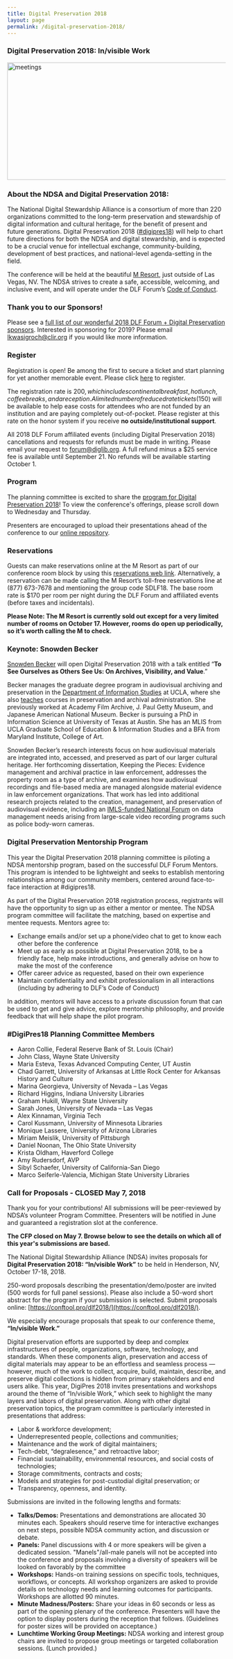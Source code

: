```yaml
---
title: Digital Preservation 2018
layout: page
permalink: /digital-preservation-2018/
---
```


### Digital Preservation 2018: In/visible Work

<img alt="meetings" width="710" height="270" src='{{ "/images/NDSA-DigitalPreservation-2018_FacebookHeader_Final.png" | prepend: site.baseurl }}'>

### About the NDSA and Digital Preservation 2018:

The National Digital Stewardship Alliance is a consortium of more than 220 organizations committed to the long-term preservation and stewardship of digital information and cultural heritage, for the benefit of present and future generations. Digital Preservation 2018 ([#digipres18](https://twitter.com/search?q=%23digipres18&src=typd)) will help to chart future directions for both the NDSA and digital stewardship, and is expected to be a crucial venue for intellectual exchange, community-building, development of best practices, and national-level agenda-setting in the field.

The conference will be held at the beautiful [M Resort](http://www.themresort.com/), just outside of Las Vegas, NV. The NDSA strives to create a safe, accessible, welcoming, and inclusive event, and will operate under the DLF Forum’s [Code of Conduct](https://www.diglib.org/forums/2016forum/code-of-conduct/).

### Thank you to our Sponsors!

Please see a [full list of our wonderful 2018 DLF Forum + Digital Preservation sponsors](https://ndsa.org/digital-preservation-2018-sponsors/). Interested in sponsoring for 2019? Please email  [lkwasigroch@clir.org](mailto:lkwasigroch@clir.org) if you would like more information.

### Register
Registration is open! Be among the first to secure a ticket and start planning for yet another memorable event. Please click [here](https://www.conftool.pro/dlf2018/) to register.

The registration rate is $200, which includes continental breakfast, hot lunch, coffee breaks, and a reception. A limited number of reduced rate tickets ($150) will be available to help ease costs for attendees who are not funded by an institution and are paying completely out-of-pocket. Please register at this rate on the honor system if you receive **no outside/institutional support**.

All 2018 DLF Forum affiliated events (including Digital Preservation 2018) cancellations and requests for refunds must be made in writing. Please email your request to forum@diglib.org. A full refund minus a $25 service fee is available until September 21. No refunds will be available starting October 1.

### Program
The planning committee is excited to share the [program for Digital Preservation 2018](https://dlfforum2018.sched.com/)! To view the conference's offerings, please scroll down to Wednesday and Thursday. 

Presenters are encouraged to upload their presentations ahead of the conference to our [online repository](https://osf.io/view/ndsa2018/).

### Reservations

Guests can make reservations online at the M Resort as part of our conference room block by using this [reservations web link](https://reservations.travelclick.com/99803?groupID=2002914#/guestsandrooms). Alternatively, a reservation can be made calling the M Resort’s toll-free reservations line at (877) 673-7678 and mentioning the group code SDLF18. The base room rate is $170 per room per night during the DLF Forum and affiliated events (before taxes and incidentals).

**Please Note: The M Resort is currently sold out except for a very limited number of rooms on October 17. However, rooms do open up periodically, so it’s worth calling the M to check.**

### Keynote: Snowden Becker
[Snowden Becker](https://snowdenbecker.com/) will open Digital Preservation 2018 with a talk entitled “**To See Ourselves as Others See Us: On Archives, Visibility, and Value**.”

Becker manages the graduate degree program in audiovisual archiving and preservation in the [Department of Information Studies](https://is.gseis.ucla.edu/programs/graduate-degree-programs/mlis-specializations) at UCLA, where she also [teaches](https://snowdenbecker.com/courses-and-syllabi/) courses in preservation and archival administration. She previously worked at Academy Film Archive, J. Paul Getty Museum, and Japanese American National Museum. Becker is pursuing a PhD in Information Science at University of Texas at Austin. She has an MLIS from UCLA Graduate School of Education & Information Studies and a BFA from Maryland Institute, College of Art.

Snowden Becker’s research interests focus on how audiovisual materials are integrated into, accessed, and preserved as part of our larger cultural heritage. Her forthcoming dissertation, Keeping the Pieces: Evidence management and archival practice in law enforcement, addresses the property room as a type of archive, and examines how audiovisual recordings and file-based media are managed alongside material evidence in law enforcement organizations. That work has led into additional research projects related to the creation, management, and preservation of audiovisual evidence, including an [IMLS-funded National Forum](https://www.imls.gov/grants/awarded/re-43-16-0053-16) on data management needs arising from large-scale video recording programs such as police body-worn cameras.

### Digital Preservation Mentorship Program
This year the Digital Preservation 2018 planning committee is piloting a NDSA mentorship program, based on the successful DLF Forum Mentors. This program is intended to be lightweight and seeks to establish mentoring relationships among our community members, centered around face-to-face interaction at #digipres18.

As part of the Digital Preservation 2018 registration process, registrants will have the opportunity to sign up as either a mentor or mentee. The NDSA program committee will facilitate the matching, based on expertise and mentee requests. Mentors agree to:
- Exchange emails and/or set up a phone/video chat to get to know each other before the conference
- Meet up as early as possible at Digital Preservation 2018, to be a friendly face, help make introductions, and generally advise on how to make the most of the conference
- Offer career advice as requested, based on their own experience
- Maintain confidentiality and exhibit professionalism in all interactions (including by adhering to DLF’s Code of Conduct)

In addition, mentors will have access to a private discussion forum that can be used to get and give advice, explore mentorship philosophy, and provide feedback that will help shape the pilot program.

### #DigiPres18 Planning Committee Members

- Aaron Collie, Federal Reserve Bank of St. Louis (Chair)
- John Class, Wayne State University
- Maria Esteva, Texas Advanced Computing Center, UT Austin
- Chad Garrett, University of Arkansas at Little Rock Center for Arkansas History and Culture
- Marina Georgieva, University of Nevada – Las Vegas
- Richard Higgins, Indiana University Libraries
- Graham Hukill, Wayne State University
- Sarah Jones, University of Nevada – Las Vegas
- Alex Kinnaman, Virginia Tech
- Carol Kussmann, University of Minnesota Libraries
- Monique Lassere, University of Arizona Libraries
- Miriam Meislik, University of Pittsburgh
- Daniel Noonan, The Ohio State University
- Krista Oldham, Haverford College
- Amy Rudersdorf, AVP
- Sibyl Schaefer, University of California-San Diego
- Marco Seiferle-Valencia, Michigan State University Libraries

### Call for Proposals - CLOSED May 7, 2018
Thank you for your contributions! All submissions will be peer-reviewed by NDSA’s volunteer Program Committee. Presenters will be notified in June and guaranteed a registration slot at the conference.

**The CFP closed on May 7. Browse below to see the details on which all of this year's submissions are based.**

The National Digital Stewardship Alliance (NDSA) invites proposals for **Digital Preservation 2018: “In/visible Work”** to be held in Henderson, NV, October 17-18, 2018.

250-word proposals describing the presentation/demo/poster are invited (500 words for full panel sessions). Please also include a 50-word short abstract for the program if your submission is selected. Submit proposals online: [https://conftool.pro/dlf2018/](https://conftool.pro/dlf2018/).

We especially encourage proposals that speak to our conference theme, **“In/visible Work.”**

Digital preservation efforts are supported by deep and complex infrastructures of people, organizations, software, technology, and standards. When these components align, preservation and access of digital materials may appear to be an effortless and seamless process — however, much of the work to collect, acquire, build, maintain, describe, and preserve digital collections is hidden from primary stakeholders and end users alike. This year, DigiPres 2018 invites presentations and workshops around the theme of “In/visible Work,” which seek to highlight the many layers and labors of digital preservation. Along with other digital preservation topics, the program committee is particularly interested in presentations that address:
- Labor & workforce development;
- Underrepresented people, collections and communities;
- Maintenance and the work of digital maintainers;
- Tech-debt, “degralesence,” and retroactive labor;
- Financial sustainability, environmental resources, and social costs of technologies;
- Storage commitments, contracts and costs;
- Models and strategies for post-custodial digital preservation; or
- Transparency, openness, and identity.

Submissions are invited in the following lengths and formats:

- **Talks/Demos:** Presentations and demonstrations are allocated 30 minutes each. Speakers should reserve time for interactive exchanges on next steps, possible NDSA community action, and discussion or debate.
- **Panels:** Panel discussions with 4 or more speakers will be given a dedicated session. "Manels"/all-male panels will not be accepted into the conference and proposals involving a diversity of speakers will be looked on favorably by the committee
- **Workshops:** Hands-on training sessions on specific tools, techniques, workflows, or concepts. All workshop organizers are asked to provide details on technology needs and learning outcomes for participants. Workshops are allotted 90 minutes.
- **Minute Madness/Posters:** Share your ideas in 60 seconds or less as part of the opening plenary of the conference. Presenters will have the option to display posters during the reception that follows. (Guidelines for poster sizes will be provided on acceptance.)
- **Lunchtime Working Group Meetings:** NDSA working and interest group chairs are invited to propose group meetings or targeted collaboration sessions. (Lunch provided.)
